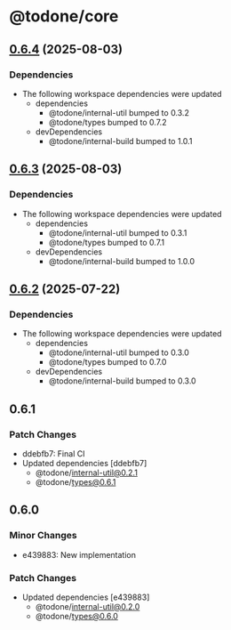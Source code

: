 # @todone/core

## [0.6.4](https://github.com/cprecioso/todone/compare/core-v0.6.3...core-v0.6.4) (2025-08-03)


### Dependencies

* The following workspace dependencies were updated
  * dependencies
    * @todone/internal-util bumped to 0.3.2
    * @todone/types bumped to 0.7.2
  * devDependencies
    * @todone/internal-build bumped to 1.0.1

## [0.6.3](https://github.com/cprecioso/todone/compare/core-v0.6.2...core-v0.6.3) (2025-08-03)


### Dependencies

* The following workspace dependencies were updated
  * dependencies
    * @todone/internal-util bumped to 0.3.1
    * @todone/types bumped to 0.7.1
  * devDependencies
    * @todone/internal-build bumped to 1.0.0

## [0.6.2](https://github.com/cprecioso/todone/compare/core-v0.6.1...core-v0.6.2) (2025-07-22)


### Dependencies

* The following workspace dependencies were updated
  * dependencies
    * @todone/internal-util bumped to 0.3.0
    * @todone/types bumped to 0.7.0
  * devDependencies
    * @todone/internal-build bumped to 0.3.0

## 0.6.1

### Patch Changes

- ddebfb7: Final CI
- Updated dependencies [ddebfb7]
  - @todone/internal-util@0.2.1
  - @todone/types@0.6.1

## 0.6.0

### Minor Changes

- e439883: New implementation

### Patch Changes

- Updated dependencies [e439883]
  - @todone/internal-util@0.2.0
  - @todone/types@0.6.0
